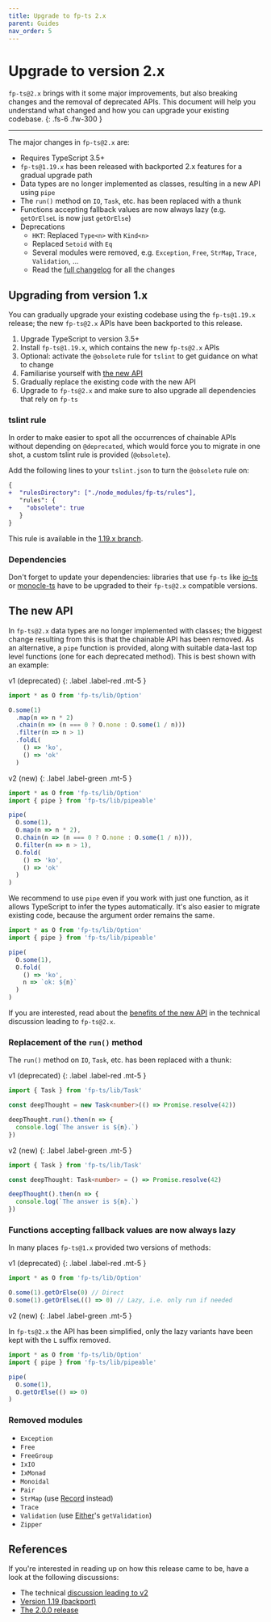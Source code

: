 ```yaml
---
title: Upgrade to fp-ts 2.x
parent: Guides
nav_order: 5
---
```


# Upgrade to version 2.x

`fp-ts@2.x` brings with it some major improvements, but also breaking changes and the removal of deprecated APIs. This document will help you understand what changed and how you can upgrade your existing codebase.
{: .fs-6 .fw-300 }

---

The major changes in `fp-ts@2.x` are:

- Requires TypeScript 3.5+
- `fp-ts@1.19.x` has been released with backported 2.x features for a gradual upgrade path
- Data types are no longer implemented as classes, resulting in a new API using `pipe`
- The `run()` method on `IO`, `Task`, etc. has been replaced with a thunk
- Functions accepting fallback values are now always lazy (e.g. `getOrElseL` is now just `getOrElse`)
- Deprecations
  - `HKT`: Replaced `Type<n>` with `Kind<n>`
  - Replaced `Setoid` with `Eq`
  - Several modules were removed, e.g. `Exception`, `Free`, `StrMap`, `Trace`, `Validation`, …
  - Read the [full changelog](https://github.com/gcanti/fp-ts/pull/881) for all the changes

## Upgrading from version 1.x

You can gradually upgrade your existing codebase using the `fp-ts@1.19.x` release; the new `fp-ts@2.x` APIs have been backported to this release.

1. Upgrade TypeScript to version 3.5+
1. Install `fp-ts@1.19.x`, which contains the new `fp-ts@2.x` APIs
1. Optional: activate the `@obsolete` rule for `tslint` to get guidance on what to change
1. Familiarise yourself with [the new API](https://github.com/gcanti/fp-ts/pull/881)
1. Gradually replace the existing code with the new API
1. Upgrade to `fp-ts@2.x` and make sure to also upgrade all dependencies that rely on `fp-ts`

### tslint rule

In order to make easier to spot all the occurrences of chainable APIs without depending on `@deprecated`, which would force you to migrate in one shot, a custom tslint rule is provided (`@obsolete`).

Add the following lines to your `tslint.json` to turn the `@obsolete` rule on:

```diff
{
+  "rulesDirectory": ["./node_modules/fp-ts/rules"],
   "rules": {
+    "obsolete": true
   }
}
```

This rule is available in the [1.19.x branch](https://github.com/gcanti/fp-ts/blob/1.19.5/rules/obsoleteRule.js).

### Dependencies

Don't forget to update your dependencies: libraries that use `fp-ts` like [io-ts](https://github.com/gcanti/io-ts) or [monocle-ts](https://github.com/gcanti/monocle-ts) have to be upgraded to their `fp-ts@2.x` compatible versions.

## The new API

In `fp-ts@2.x` data types are no longer implemented with classes; the biggest change resulting from this is that the chainable API has been removed. As an alternative, a `pipe` function is provided, along with suitable data-last top level functions (one for each deprecated method). This is best shown with an example:

v1 (deprecated)
{: .label .label-red .mt-5 }

```ts
import * as O from 'fp-ts/lib/Option'

O.some(1)
  .map(n => n * 2)
  .chain(n => (n === 0 ? O.none : O.some(1 / n)))
  .filter(n => n > 1)
  .foldL(
    () => 'ko',
    () => 'ok'
  )
```

v2 (new)
{: .label .label-green .mt-5 }

```ts
import * as O from 'fp-ts/lib/Option'
import { pipe } from 'fp-ts/lib/pipeable'

pipe(
  O.some(1),
  O.map(n => n * 2),
  O.chain(n => (n === 0 ? O.none : O.some(1 / n))),
  O.filter(n => n > 1),
  O.fold(
    () => 'ko',
    () => 'ok'
  )
)
```

We recommend to use `pipe` even if you work with just one function, as it allows TypeScript to infer the types automatically. It's also easier to migrate existing code, because the argument order remains the same.

```ts
import * as O from 'fp-ts/lib/Option'
import { pipe } from 'fp-ts/lib/pipeable'

pipe(
  O.some(1),
  O.fold(
    () => 'ko',
    n => `ok: ${n}`
  )
)
```

If you are interested, read about the [benefits of the new API](https://github.com/gcanti/fp-ts/issues/823#issuecomment-486066792) in the technical discussion leading to `fp-ts@2.x`.

### Replacement of the `run()` method

The `run()` method on `IO`, `Task`, etc. has been replaced with a thunk:

v1 (deprecated)
{: .label .label-red .mt-5 }

```ts
import { Task } from 'fp-ts/lib/Task'

const deepThought = new Task<number>(() => Promise.resolve(42))

deepThought.run().then(n => {
  console.log(`The answer is ${n}.`)
})
```

v2 (new)
{: .label .label-green .mt-5 }

```ts
import { Task } from 'fp-ts/lib/Task'

const deepThought: Task<number> = () => Promise.resolve(42)

deepThought().then(n => {
  console.log(`The answer is ${n}.`)
})
```

### Functions accepting fallback values are now always lazy

In many places `fp-ts@1.x` provided two versions of methods:

v1 (deprecated)
{: .label .label-red .mt-5 }

```ts
import * as O from 'fp-ts/lib/Option'

O.some(1).getOrElse(0) // Direct
O.some(1).getOrElseL(() => 0) // Lazy, i.e. only run if needed
```

v2 (new)
{: .label .label-green .mt-5 }

In `fp-ts@2.x` the API has been simplified, only the lazy variants have been kept with the `L` suffix removed.

```ts
import * as O from 'fp-ts/lib/Option'
import { pipe } from 'fp-ts/lib/pipeable'

pipe(
  O.some(1),
  O.getOrElse(() => 0)
)
```

### Removed modules

- `Exception`
- `Free`
- `FreeGroup`
- `IxIO`
- `IxMonad`
- `Monoidal`
- `Pair`
- `StrMap` (use [Record](../modules/Record.ts) instead)
- `Trace`
- `Validation` (use [Either](../modules/Either.ts)'s `getValidation`)
- `Zipper`

## References

If you're interested in reading up on how this release came to be, have a look at the following discussions:

- The technical [discussion leading to v2](https://github.com/gcanti/fp-ts/issues/823)
- [Version 1.19 (backport)](https://github.com/gcanti/fp-ts/pull/881)
- [The 2.0.0 release](https://github.com/gcanti/fp-ts/commit/7bda18e34eed996a08afdd6a0a61025087f99593)
